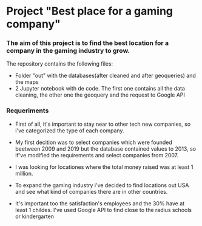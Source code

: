 # Project "Best place for a gaming company"

### The aim of this project is to find the best location for a company in the gaming industry to grow. 
The repository contains the following files:
  - Folder "out" with the databases(after cleaned and after geoqueries) and the maps
  - 2 Jupyter notebook with de code. The first one contains all the data cleaning, the other one the geoquery and the request to Google API
  
### Requeriments

- First of all, it's important to stay near to other tech new companies, so i've categorized the type of each company.

- My first decition was to select companies which were founded beetween 2009 and 2019 but the database contained values to 2013, so if've modified the requirements and select companies from 2007.

- I was looking for locationes where the total money raised was at least 1 million. 

- To expand the gaming industry i've decided to find locations out USA and see what kind of companies there are in other countries.

- It's important too the satisfaction's employees and the 30% have at least 1 childes. I've used Google API to find close to the radius schools or kindergarten
